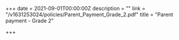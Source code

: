 +++
date = 2021-09-01T00:00:00Z
description = ""
link = "/v1631253024/policies/Parent_Payment_Grade_2.pdf"
title = "Parent payment - Grade 2"

+++
